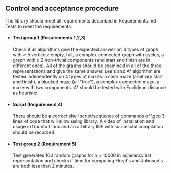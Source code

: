 ## Control and acceptance procedure

The library should meet all requirements described in Requirements.md
Tests to meet the requirements:
- #### Test group 1 (Requirements 1,2,3) 
    Check if all algorithms give the expected answer on 4 types of graph with $\geq$ 5 vertices: empty, full, a complex connected graph with cycles, a graph with $\geq$ 2 non-trivial components (and start and finish are in different ones). All of the graphs should be examined in all of the three representations and give the same answer.
    Lee's and A* algorithm are tested independently on 4 types of mazes: a clear maze (arbitrary start and finish), a blocked maze (all "true"), a complex connected maze, a maze with two components.
    A* should be tested with Euclidean distance as heuristic.
- #### Script (Requirement 4)
    There should be a correct shell script/sequence of commands of \geq 3 lines of code that will allow using library. A video of installation and usage in Ubuntu Linux and an arbitrary IDE with successful compilation should be recorded.
- #### Test group 2 (Requirement 5)
    Test generates 100 random graphs for n = 10000 in adjacency list representation and checks if time for computing Floyd's and Johnson's are both less than 2 minutes.